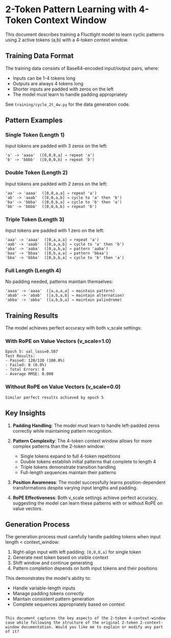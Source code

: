 # 2-Token Pattern Learning with 4-Token Context Window

This document describes training a Fluctlight model to learn cyclic patterns using 2 active tokens (a,b) with a 4-token context window.

## Training Data Format

The training data consists of Base64-encoded input/output pairs, where:
- Inputs can be 1-4 tokens long
- Outputs are always 4 tokens long
- Shorter inputs are padded with zeros on the left
- The model must learn to handle padding appropriately

See `training/cycle_2t_4w.py` for the data generation code.

## Pattern Examples

### Single Token (Length 1)
Input tokens are padded with 3 zeros on the left:
```
'a' -> 'aaaa'  ([0,0,0,a] → repeat 'a')
'b' -> 'bbbb'  ([0,0,0,b] → repeat 'b')
```

### Double Token (Length 2)
Input tokens are padded with 2 zeros on the left:
```
'aa' -> 'aaaa'  ([0,0,a,a] → repeat 'a')
'ab' -> 'aaab'  ([0,0,a,b] → cycle to 'a' then 'b')
'ba' -> 'bbba'  ([0,0,b,a] → cycle to 'b' then 'a')
'bb' -> 'bbbb'  ([0,0,b,b] → repeat 'b')
```

### Triple Token (Length 3)
Input tokens are padded with 1 zero on the left:
```
'aaa' -> 'aaaa'  ([0,a,a,a] → repeat 'a')
'aab' -> 'aaab'  ([0,a,a,b] → cycle to 'a' then 'b')
'aba' -> 'aaba'  ([0,a,b,a] → pattern 'aaba')
'baa' -> 'bbaa'  ([0,b,a,a] → pattern 'bbaa')
'bba' -> 'bbba'  ([0,b,b,a] → cycle to 'b' then 'a')
```

### Full Length (Length 4)
No padding needed, patterns maintain themselves:
```
'aaaa' -> 'aaaa'  ([a,a,a,a] → maintain pattern)
'abab' -> 'abab'  ([a,b,a,b] → maintain alternation)
'abba' -> 'abba'  ([a,b,b,a] → maintain palindrome)
```

## Training Results

The model achieves perfect accuracy with both v_scale settings:

### With RoPE on Value Vectors (v_scale=1.0)
```
Epoch 5: val_loss=0.507
Test Results:
- Passed: 120/120 (100.0%)
- Failed: 0 (0.0%)
- Total Errors: 0
- Average RMSE: 0.000
```

### Without RoPE on Value Vectors (v_scale=0.0)
```
Similar perfect results achieved by epoch 5
```

## Key Insights

1. **Padding Handling**: The model must learn to handle left-padded zeros correctly while maintaining pattern recognition.

2. **Pattern Complexity**: The 4-token context window allows for more complex patterns than the 2-token window:
   - Single tokens expand to full 4-token repetitions
   - Double tokens establish initial patterns that complete to length 4
   - Triple tokens demonstrate transition handling
   - Full-length sequences maintain their patterns

3. **Position Awareness**: The model successfully learns position-dependent transformations despite varying input lengths and padding.

4. **RoPE Effectiveness**: Both v_scale settings achieve perfect accuracy, suggesting the model can learn these patterns with or without RoPE on value vectors.

## Generation Process

The generation process must carefully handle padding tokens when input length < context_window:

1. Right-align input with left padding: `[0,0,0,a]` for single token
2. Generate next token based on visible context
3. Shift window and continue generating
4. Pattern completion depends on both input tokens and their positions

This demonstrates the model's ability to:
- Handle variable-length inputs
- Manage padding tokens correctly
- Maintain consistent pattern generation
- Complete sequences appropriately based on context
```

This document captures the key aspects of the 2-token 4-context-window case while following the structure of the original 2-token 2-context-window documentation. Would you like me to explain or modify any part of it?
